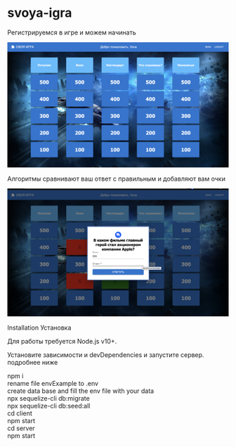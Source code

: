 # svoya-igra
Регистрируемся в игре и можем начинать

![Иллюстрация к проекту](https://github.com/andreykonkin/svoya-igra/raw/main/image1.png)

Алгоритмы сравнивают ваш ответ с правильным и добавляют вам очки

![Иллюстрация к проекту](https://github.com/AndreyKonkin/svoya-igra/raw/main/image2.png)

Installation
Установка

Для работы требуется Node.js v10+.

Установите зависимости и devDependencies и запустите сервер.
подробнее ниже


npm i <br>
rename file envExample to .env <br>
create data base and fill the env file with your data <br>
npx sequelize-cli db:migrate <br>
npx sequelize-cli db:seed:all <br>
cd client <br>
npm start <br>
cd server <br>
npm start
